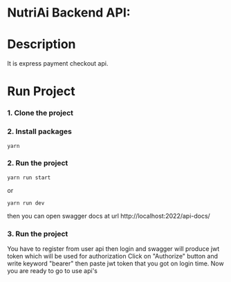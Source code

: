 # NutriAi Backend API:
# Description
It is express payment checkout api.
# Run Project
### 1. Clone the project

### 2. Install packages
```shell
yarn
```

### 2. Run the project
```shell
yarn run start
```
or 

```shell
yarn run dev
```

then you can open swagger docs at url http://localhost:2022/api-docs/

### 3. Run the project
You have to register from user api then login and swagger will produce jwt token which will be used for authorization
 Click on "Authorize" button and write keyword "bearer" then paste jwt token that you got on login time. Now you are ready to go to use api's

